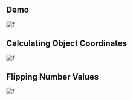 ## Demo

![f](https://imgur.com/6BKIU70.gif)

## Calculating Object Coordinates

![f](https://imgur.com/vfmRllE.png)

## Flipping Number Values

![f](https://imgur.com/apvr8Wm.png)
